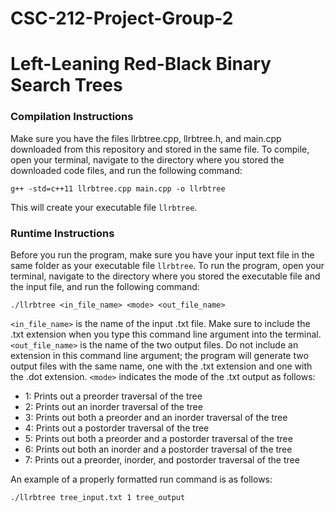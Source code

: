 # CSC-212-Project-Group-2
# Left-Leaning Red-Black Binary Search Trees

### Compilation Instructions

Make sure you have the files llrbtree.cpp, llrbtree.h, and main.cpp downloaded from this repository and stored in the same file. To compile, open your terminal, navigate to the directory where you stored the downloaded code files, and run the following command:

`g++ -std=c++11 llrbtree.cpp main.cpp -o llrbtree`

This will create your executable file `llrbtree`. 

### Runtime Instructions

Before you run the program, make sure you have your input text file in the same folder as your executable file `llrbtree`. To run the program, open your terminal, navigate to the directory where you stored the executable file and the input file, and run the following command:

`./llrbtree <in_file_name> <mode> <out_file_name>`

`<in_file_name>` is the name of the input .txt file. Make sure to include the .txt extension when you type this command line argument into the terminal. `<out_file_name>` is the name of the two output files. Do not include an extension in this command line argument; the program will generate two output files with the same name, one with the .txt extension and one with the .dot extension. `<mode>` indicates the mode of the .txt output as follows:

- 1: Prints out a preorder traversal of the tree
- 2: Prints out an inorder traversal of the tree
- 3: Prints out both a preorder and an inorder traversal of the tree
- 4: Prints out a postorder traversal of the tree
- 5: Prints out both a preorder and a postorder traversal of the tree
- 6: Prints out both an inorder and a postorder traversal of the tree
- 7: Prints out a preorder, inorder, and postorder traversal of the tree

An example of a properly formatted run command is as follows:

`./llrbtree tree_input.txt 1 tree_output`

